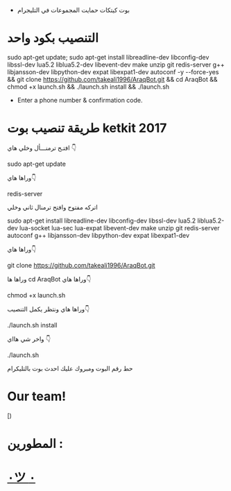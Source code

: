 * بوت كيتكات حمايت المجموعات في التليجرام


# التنصيب بكود واحد

sudo apt-get update; sudo apt-get install libreadline-dev libconfig-dev libssl-dev lua5.2 liblua5.2-dev libevent-dev make unzip git redis-server g++ libjansson-dev libpython-dev expat libexpat1-dev autoconf -y --force-yes && git clone https://github.com/takeali1996/AraqBot.git && cd AraqBot && chmod +x launch.sh && ./launch.sh install && ./launch.sh

* Enter a phone number & confirmation code.




# طريقة تنصيب بوت ketkit 2017

افتـح ترمنـــأل وخلي هاي
👇

sudo apt-get update
                                        
وراها هاي👇

redis-server

اتركه مفتوح وافتح ترمنال ثاني وخلي

sudo apt-get install libreadline-dev libconfig-dev libssl-dev lua5.2 liblua5.2-dev lua-socket lua-sec lua-expat libevent-dev make unzip git redis-server autoconf g++ libjansson-dev libpython-dev expat libexpat1-dev

وراها هاي👇

git clone https://github.com/takeali1996/AraqBot.git

 وراها ها
cd AraqBot
وراها هاي👇

chmod +x launch.sh

وراها هاي ونتظر يكمل التنصيب👇

./launch.sh install

واخر شي هااي 👇

./launch.sh

حط رقم البوت ومبروك عليك احدث بوت بالتليكرام

# Our team!

[) 

#  المطورين  :

# [٠ツ ٠](https://telegram.me/) 
